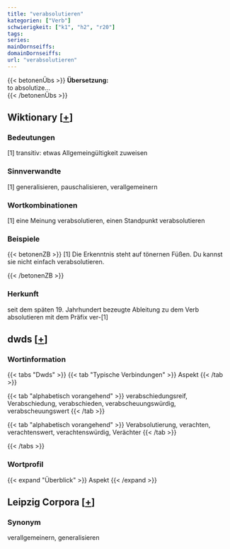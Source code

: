 ```yaml
---
title: "verabsolutieren"
kategorien: ["Verb"]
schwierigkeit: ["k1", "h2", "r20"]
tags:
series:
mainDornseiffs:
domainDornseiffs:
url: "verabsolutieren"
---
```


{{< betonenÜbs >}}
**Übersetzung:**  
to absolutize...  
{{< /betonenÜbs >}}

## Wiktionary [[+](https://de.wiktionary.org/wiki/verabsolutieren)]

### Bedeutungen
[1] transitiv: etwas Allgemeingültigkeit zuweisen  

### Sinnverwandte
[1] generalisieren, pauschalisieren, verallgemeinern  

### Wortkombinationen
[1] eine Meinung verabsolutieren, einen Standpunkt verabsolutieren  

### Beispiele
{{< betonenZB >}}
[1] Die Erkenntnis steht auf tönernen Füßen. Du kannst sie nicht einfach verabsolutieren.  

{{< /betonenZB >}}
### Herkunft
seit dem späten 19. Jahrhundert bezeugte Ableitung zu dem Verb absolutieren mit dem Präfix ver-[1]  



## dwds [[+](https://www.dwds.de/wb/verabsolutieren)]

### Wortinformation
{{< tabs "Dwds" >}}
{{< tab "Typische Verbindungen" >}}
Aspekt
{{< /tab >}}

{{< tab "alphabetisch vorangehend" >}}
verabschiedungsreif, Verabschiedung, verabschieden, verabscheuungswürdig, verabscheuungswert
{{< /tab >}}

{{< tab "alphabetisch vorangehend" >}}
Verabsolutierung, verachten, verachtenswert, verachtenswürdig, Verächter
{{< /tab >}}

{{< /tabs >}}

### Wortprofil
{{< expand "Überblick" >}} Aspekt {{< /expand >}}

## Leipzig Corpora [[+](https://corpora.uni-leipzig.de/en/res?word=verabsolutieren&corpusId=deu_newscrawl-public_2018)]


### Synonym
verallgemeinern, generalisieren

